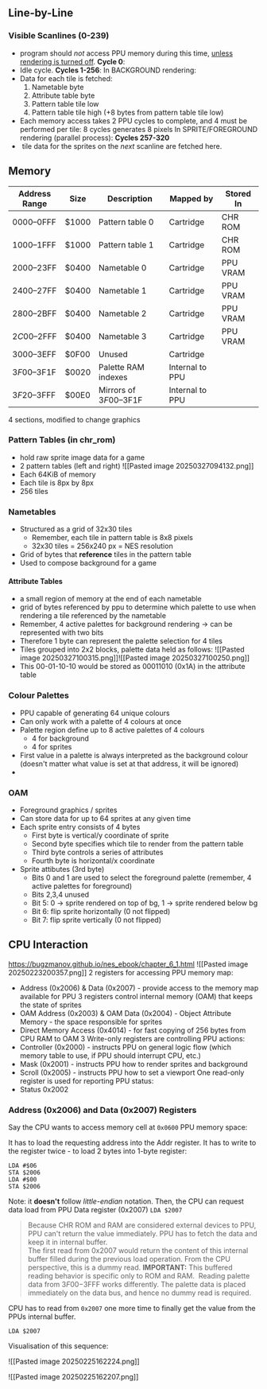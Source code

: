 ## Line-by-Line
### Visible Scanlines (0-239)
- program should _not_ access PPU memory during this time, [unless rendering is turned off](https://www.nesdev.org/wiki/PPU_registers#Mask_.28.242001.29_.3E_write "PPU registers").
**Cycle 0**:
- Idle cycle.
**Cycles 1-256**: 
In BACKGROUND rendering:
- Data for each tile is fetched:
	1. Nametable byte
	2. Attribute table byte
	3. Pattern table tile low
	4. Pattern table tile high (+8 bytes from pattern table tile low)
- Each memory access takes 2 PPU cycles to complete, and 4 must be performed per tile: 8 cycles generates 8 pixels
In SPRITE/FOREGROUND rendering (parallel process):
**Cycles 257-320**
-  tile data for the sprites on the _next_ scanline are fetched here.

## Memory
| Address Range | Size  | Description            | Mapped by       | Stored In |
| ------------- | ----- | ---------------------- | --------------- | --------- |
| $0000–$0FFF   | $1000 | Pattern table 0        | Cartridge       | CHR ROM   |
| $1000–$1FFF   | $1000 | Pattern table 1        | Cartridge       | CHR ROM   |
| $2000–$23FF   | $0400 | Nametable 0            | Cartridge       | PPU VRAM  |
| $2400–$27FF   | $0400 | Nametable 1            | Cartridge       | PPU VRAM  |
| $2800–$2BFF   | $0400 | Nametable 2            | Cartridge       | PPU VRAM  |
| $2C00–$2FFF   | $0400 | Nametable 3            | Cartridge       | PPU VRAM  |
| $3000–$3EFF   | $0F00 | Unused                 | Cartridge       |           |
| $3F00–$3F1F   | $0020 | Palette RAM indexes    | Internal to PPU |           |
| $3F20–$3FFF   | $00E0 | Mirrors of $3F00–$3F1F | Internal to PPU |           |

4 sections, modified to change graphics
### Pattern Tables (in chr_rom)
- hold raw sprite image data for a game
- 2 pattern tables (left and right) ![[Pasted image 20250327094132.png]]
- Each 64KiB of memory
- Each tile is 8px by 8px
- 256 tiles
### Nametables
- Structured as a grid of 32x30 tiles
	- Remember, each tile in pattern table is 8x8 pixels
	- 32x30 tiles = 256x240 px = NES resolution
- Grid of bytes that **reference** tiles in the pattern table
- Used to compose background for a game
#### Attribute Tables
- a small region of memory at the end of each nametable
- grid of bytes referenced by ppu to determine which palette to use when rendering a tile referenced by the nametable
- Remember, 4 active palettes for background rendering -> can be represented with two bits
- Therefore 1 byte can represent the palette selection for 4 tiles
- Tiles grouped into 2x2 blocks, palette data held as follows: ![[Pasted image 20250327100315.png]]![[Pasted image 20250327100250.png]]
- This 00-01-10-10 would be stored as 00011010 (0x1A) in the attribute table
### Colour Palettes
- PPU capable of generating 64 unique colours
- Can only work with a palette of 4 colours at once
- Palette region define up to 8 active palettes of 4 colours
	- 4 for background
	- 4 for sprites
- First value in a palette is always interpreted as the background colour (doesn't matter what value is set at that address, it will be ignored)
- 

### OAM
- Foreground graphics / sprites
- Can store data for up to 64 sprites at any given time
- Each sprite entry consists of 4 bytes
	- First byte is vertical/y coordinate of sprite
	- Second byte specifies which tile to render from the pattern table
	- Third byte controls a series of attributes
	- Fourth byte is horizontal/x coordinate
- Sprite attibutes (3rd byte)
	- Bits 0 and 1 are used to select the foreground palette (remember, 4 active palettes for foreground)
	- Bits 2,3,4 unused
	- Bit 5: 0 -> sprite rendered on top of bg, 1 -> sprite rendered below bg
	- Bit 6: flip sprite horizontally (0 not flipped)
	- Bit 7: flip sprite vertically (0 not flipped)

## CPU Interaction
https://bugzmanov.github.io/nes_ebook/chapter_6_1.html
![[Pasted image 20250223200357.png]]
2 registers for accessing PPU memory map:
- Address (0x2006) & Data (0x2007) - provide access to the memory map available for PPU
3 registers control internal memory (OAM) that keeps the state of sprites
- OAM Address (0x2003) & OAM Data (0x2004) - Object Attribute Memory - the space responsible for sprites
- Direct Memory Access (0x4014) - for fast copying of 256 bytes from CPU RAM to OAM
3 Write-only registers are controlling PPU actions:
- Controller (0x2000) - instructs PPU on general logic flow (which memory table to use, if PPU should interrupt CPU, etc.)
- Mask (0x2001) - instructs PPU how to render sprites and background
- Scroll (0x2005) - instructs PPU how to set a viewport
One read-only register is used for reporting PPU status:
- Status 0x2002


### Address (**0x2006**) and Data (**0x2007**) Registers
Say the CPU wants to access memory cell at `0x0600` PPU memory space:

It has to load the requesting address into the Addr register. It has to write to the register twice - to load 2 bytes into 1-byte register:
```6502-assembly
LDA #$06
STA $2006
LDA #$00
STA $2006
```
Note: it **doesn't** follow _little-endian_ notation.
Then, the CPU can request data load from PPU Data register (0x2007)
`LDA $2007`

> Because CHR ROM and RAM are considered external devices to PPU, PPU can't return the value immediately. PPU has to fetch the data and keep it in internal buffer.  
> The first read from 0x2007 would return the content of this internal buffer filled during the previous load operation. From the CPU perspective, this is a dummy read.
> **IMPORTANT:** This buffered reading behavior is specific only to ROM and RAM.  Reading palette data from $3F00-$3FFF works differently. The palette data is placed immediately on the data bus, and hence no dummy read is required.

CPU has to read from `0x2007` one more time to finally get the value from the PPUs internal buffer.

`LDA $2007`

Visualisation of this sequence:

![[Pasted image 20250225162224.png]]

![[Pasted image 20250225162207.png]]

